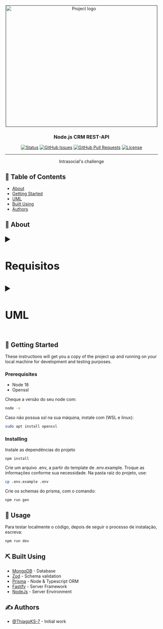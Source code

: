 <p align="center">
  <a href="" rel="noopener">
 <img width=500px height=400px src="https://github.com/ThiagoKS-7/crm-api/assets/83460816/0b163dfb-986c-4882-9afb-382383aab2a3" alt="Project logo"></a>
</p>

<h3 align="center">Node.js CRM REST-API</h3>

<div align="center">

[![Status](https://img.shields.io/badge/status-active-success.svg)]()
[![GitHub Issues](https://img.shields.io/github/issues/ThiagoKS-7/crm-api.svg)](https://github.com/ThiagoKS-7/crm-api/issues)
[![GitHub Pull Requests](https://img.shields.io/github/issues-pr/ThiagoKS-7/crm-api.svg)](https://github.com/ThiagoKS-7/crm-api/pulls)
[![License](https://img.shields.io/badge/license-MIT-blue.svg)](/LICENSE)

</div>

---

<p align="center"> Intrasocial's challenge
    <br> 
</p>

## 📝 Table of Contents

- [About](#about)
- [Getting Started](#getting_started)
- [UML](#uml)
- [Built Using](#built_using)
- [Authors](#authors)

## 🧐 About <a name = "about"></a>

<details>
  <summary style="font-size:30px; font-weight:bold"> <h3>Requisitos</h3></summary>

  ### Requisitos Funcionais:
- O sistema deve permitir o cadastro de clientes, contendo as seguintes informações: `nome, e-mail, telefone, endereço e status.`
- Ao se cadastrar, o cliente deve ser direcionado para ser atendido por um dos 20 agentes disponíveis de forma sequencial, ordenada pelo nome do agente.
- Cada agente deve ter uma lista de clientes atribuídos a ele, ordenada pelo momento em que foram cadastrados.
- Cada agente deve poder editar o status de cada cliente para `"Aguardando Atendimento", "Em Atendimento", "Proposta Feita", "Não Concluído" ou "Vendido"`.
- A tela para exibir os clientes deve conter colunas, sendo cada coluna um status e contendo os clientes que pertencem a ele. Os clientes devem ser ordenados por ordem de chegada na lista do agente.
- As colunas devem ser ordenadas dessa forma:  `"Aguardando Atendimento", "Em Atendimento", "Proposta Feita", "Não Concluído" ou "Vendido"`

### Requisitos Técnicos:
-  A aplicação deve ser desenvolvida utilizando `Node.js, MongoDB, AngularJS e Bootstrap`.
-  A API deve seguir o padrão RESTful e suportar as operações CRUD.
-  A interface web deve permitir o cadastro e edição de clientes, a visualização dos clientes atribuídos a cada agente, e a edição dos status dos clientes.
-  A interface web deve ser responsiva e utilizar Bootstrap para a criação do layout.
-  A aplicação deve ser hospedada online(ex.: Heroku) e o banco de dados deve estar no MongoDB Atlas.
</details>

<details>
  <summary style="font-size:30px; font-weight:bold"> <h3>UML</h3> <a name = "uml"></a></summary>

  ### Casos de uso:
   <img width=400px height=400px src="https://github.com/ThiagoKS-7/crm-api/assets/83460816/58b162d8-008f-4cac-b51a-ed928ced6ad8" alt="Usecase diagram" />

 ### Classes:
  <img width=450px height=350px src="https://github.com/ThiagoKS-7/crm-api/assets/83460816/4b14f2f8-544d-4897-88d5-0b7ba7667a4d" alt="Classes diagram" />
</details>


## 🏁 Getting Started <a name = "getting_started"></a>

These instructions will get you a copy of the project up and running on your local machine for development and testing purposes. 

### Prerequisites

- Node 18
- Openssl

Cheque a versão do seu node com:
```bash
node -v
```

Caso não possua ssl na sua máquina, instale com (WSL e linux):
```bash
sudo apt install openssl
```

### Installing

Instale as dependências do projeto
```bash
npm install
```

Crie um arquivo .env, a partir do template de .env.example. Troque as informações conforme sua necessidade.
Na pasta raíz do projeto, use:
```bash
cp .env.example .env
```

Crie os schemas do prisma, com o comando:
```bash
npm run gen
```

## 🎈 Usage <a name="usage"></a>

Para testar localmente  o código, depois de seguir o processo de instalação, escreva:
```bash
npm run dev
```


## ⛏️ Built Using <a name = "built_using"></a>

- [MongoDB](https://www.mongodb.com/) - Database
- [Zod](https://zod.dev/) - Schema validation
- [Prisma](https://www.prisma.io/) - Node & Typescript ORM
- [Fastify](https://www.fastify.io/) - Server Framework
- [NodeJs](https://nodejs.org/en/) - Server Environment

## ✍️ Authors <a name = "authors"></a>

- [@ThiagoKS-7](https://github.com/ThiagoKS-7) - Initial work
